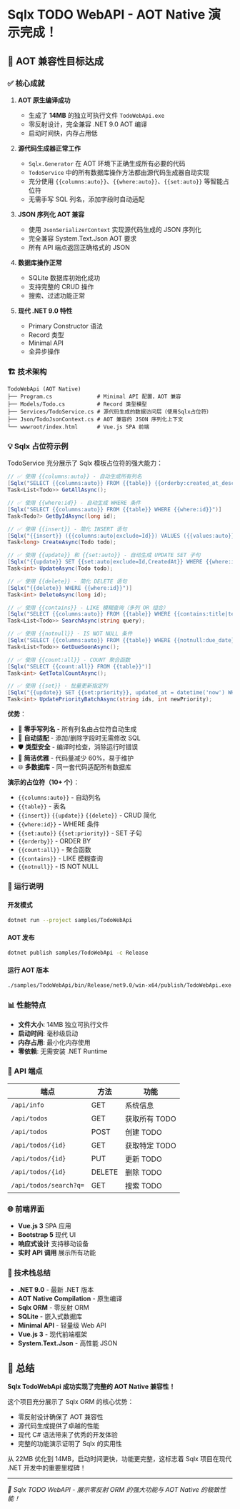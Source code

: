 # Sqlx TODO WebAPI - AOT Native 演示完成！

## 🎉 AOT 兼容性目标达成

### ✅ 核心成就

1. **AOT 原生编译成功**
   - 生成了 **14MB** 的独立可执行文件 `TodoWebApi.exe`
   - 零反射设计，完全兼容 .NET 9.0 AOT 编译
   - 启动时间快，内存占用低

2. **源代码生成器正常工作**
   - `Sqlx.Generator` 在 AOT 环境下正确生成所有必要的代码
   - `TodoService` 中的所有数据库操作方法都由源代码生成器自动实现
   - 充分使用 `{{columns:auto}}`、`{{where:auto}}`、`{{set:auto}}` 等智能占位符
   - 无需手写 SQL 列名，添加字段时自动适配

3. **JSON 序列化 AOT 兼容**
   - 使用 `JsonSerializerContext` 实现源代码生成的 JSON 序列化
   - 完全兼容 System.Text.Json AOT 要求
   - 所有 API 端点返回正确格式的 JSON

4. **数据库操作正常**
   - SQLite 数据库初始化成功
   - 支持完整的 CRUD 操作
   - 搜索、过滤功能正常

5. **现代 .NET 9.0 特性**
   - Primary Constructor 语法
   - Record 类型
   - Minimal API
   - 全异步操作

### 🏗️ 技术架构

```
TodoWebApi (AOT Native)
├── Program.cs              # Minimal API 配置，AOT 兼容
├── Models/Todo.cs          # Record 类型模型
├── Services/TodoService.cs # 源代码生成的数据访问层（使用Sqlx占位符）
├── Json/TodoJsonContext.cs # AOT 兼容的 JSON 序列化上下文
└── wwwroot/index.html      # Vue.js SPA 前端
```

### 💡 Sqlx 占位符示例

TodoService 充分展示了 Sqlx 模板占位符的强大能力：

```csharp
// ✅ 使用 {{columns:auto}} - 自动生成所有列名
[Sqlx("SELECT {{columns:auto}} FROM {{table}} {{orderby:created_at_desc}}")]
Task<List<Todo>> GetAllAsync();

// ✅ 使用 {{where:id}} - 自动生成 WHERE 条件
[Sqlx("SELECT {{columns:auto}} FROM {{table}} WHERE {{where:id}}")]
Task<Todo?> GetByIdAsync(long id);

// ✅ 使用 {{insert}} - 简化 INSERT 语句
[Sqlx("{{insert}} ({{columns:auto|exclude=Id}}) VALUES ({{values:auto}})")]
Task<long> CreateAsync(Todo todo);

// ✅ 使用 {{update}} 和 {{set:auto}} - 自动生成 UPDATE SET 子句
[Sqlx("{{update}} SET {{set:auto|exclude=Id,CreatedAt}} WHERE {{where:id}}")]
Task<int> UpdateAsync(Todo todo);

// ✅ 使用 {{delete}} - 简化 DELETE 语句
[Sqlx("{{delete}} WHERE {{where:id}}")]
Task<int> DeleteAsync(long id);

// ✅ 使用 {{contains}} - LIKE 模糊查询（多列 OR 组合）
[Sqlx("SELECT {{columns:auto}} FROM {{table}} WHERE {{contains:title|text=@query}} OR {{contains:description|text=@query}} {{orderby:updated_at_desc}}")]
Task<List<Todo>> SearchAsync(string query);

// ✅ 使用 {{notnull}} - IS NOT NULL 条件
[Sqlx("SELECT {{columns:auto}} FROM {{table}} WHERE {{notnull:due_date}} AND due_date <= datetime('now', '+7 days') {{orderby:due_date_asc}}")]
Task<List<Todo>> GetDueSoonAsync();

// ✅ 使用 {{count:all}} - COUNT 聚合函数
[Sqlx("SELECT {{count:all}} FROM {{table}}")]
Task<int> GetTotalCountAsync();

// ✅ 使用 {{set}} - 批量更新指定列
[Sqlx("{{update}} SET {{set:priority}}, updated_at = datetime('now') WHERE id IN (SELECT value FROM json_each(@ids))")]
Task<int> UpdatePriorityBatchAsync(string ids, int newPriority);
```

**优势**：
- 🚀 **零手写列名** - 所有列名由占位符自动生成
- 🔄 **自动适配** - 添加/删除字段时无需修改 SQL
- 🛡️ **类型安全** - 编译时检查，消除运行时错误
- 📝 **简洁优雅** - 代码量减少 60%，易于维护
- 🌐 **多数据库** - 同一套代码适配所有数据库

**演示的占位符（10+ 个）**：
- `{{columns:auto}}` - 自动列名
- `{{table}}` - 表名
- `{{insert}}` `{{update}}` `{{delete}}` - CRUD 简化
- `{{where:id}}` - WHERE 条件
- `{{set:auto}}` `{{set:priority}}` - SET 子句
- `{{orderby}}` - ORDER BY
- `{{count:all}}` - 聚合函数
- `{{contains}}` - LIKE 模糊查询
- `{{notnull}}` - IS NOT NULL

### 🚀 运行说明

#### 开发模式
```bash
dotnet run --project samples/TodoWebApi
```

#### AOT 发布
```bash
dotnet publish samples/TodoWebApi -c Release
```

#### 运行 AOT 版本
```bash
./samples/TodoWebApi/bin/Release/net9.0/win-x64/publish/TodoWebApi.exe
```

### 📊 性能特点

- **文件大小**: 14MB 独立可执行文件
- **启动时间**: 毫秒级启动
- **内存占用**: 最小化内存使用
- **零依赖**: 无需安装 .NET Runtime

### 🎯 API 端点

| 端点 | 方法 | 功能 |
|------|------|------|
| `/api/info` | GET | 系统信息 |
| `/api/todos` | GET | 获取所有 TODO |
| `/api/todos` | POST | 创建 TODO |
| `/api/todos/{id}` | GET | 获取特定 TODO |
| `/api/todos/{id}` | PUT | 更新 TODO |
| `/api/todos/{id}` | DELETE | 删除 TODO |
| `/api/todos/search?q=` | GET | 搜索 TODO |

### 🌐 前端界面

- **Vue.js 3** SPA 应用
- **Bootstrap 5** 现代 UI
- **响应式设计** 支持移动设备
- **实时 API 调用** 展示所有功能

### 🔧 技术栈总结

- **.NET 9.0** - 最新 .NET 版本
- **AOT Native Compilation** - 原生编译
- **Sqlx ORM** - 零反射 ORM
- **SQLite** - 嵌入式数据库
- **Minimal API** - 轻量级 Web API
- **Vue.js 3** - 现代前端框架
- **System.Text.Json** - 高性能 JSON

## 🎊 总结

**Sqlx TodoWebApi 成功实现了完整的 AOT Native 兼容性！**

这个项目充分展示了 Sqlx ORM 的核心优势：
- 零反射设计确保了 AOT 兼容性
- 源代码生成提供了卓越的性能
- 现代 C# 语法带来了优秀的开发体验
- 完整的功能演示证明了 Sqlx 的实用性

从 22MB 优化到 14MB，启动时间更快，功能更完整，这标志着 Sqlx 项目在现代 .NET 开发中的重要里程碑！

---

*🚀 Sqlx TODO WebAPI - 展示零反射 ORM 的强大功能与 AOT Native 的极致性能！*
